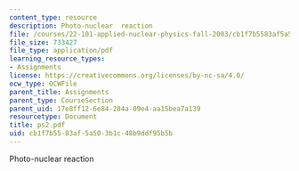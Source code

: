 ```yaml
---
content_type: resource
description: Photo-nuclear  reaction
file: /courses/22-101-applied-nuclear-physics-fall-2003/cb1f7b5583af5a503b1c48b9ddf95b5b_ps2.pdf
file_size: 733427
file_type: application/pdf
learning_resource_types:
- Assignments
license: https://creativecommons.org/licenses/by-nc-sa/4.0/
ocw_type: OCWFile
parent_title: Assignments
parent_type: CourseSection
parent_uid: 17e8ff12-6e84-284a-09e4-aa15bea7a139
resourcetype: Document
title: ps2.pdf
uid: cb1f7b55-83af-5a50-3b1c-48b9ddf95b5b
---
```

Photo-nuclear  reaction